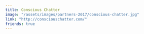 ```yaml
---
title: Conscious Chatter
image: "/assets/images/partners-2017/conscious-chatter.jpg"
link: "http://consciouschatter.com/"
friends: true
---
```

